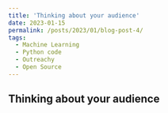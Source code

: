 ```yaml
---
title: 'Thinking about your audience'
date: 2023-01-15
permalink: /posts/2023/01/blog-post-4/
tags:
  - Machine Learning
  - Python code
  - Outreachy
  - Open Source
---
```

Thinking about your audience
---




